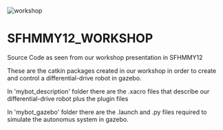 ![workshop](https://user-images.githubusercontent.com/62264217/115846258-62512980-a42a-11eb-8e7b-e925cebf2e5b.png)
# SFHMMY12_WORKSHOP
Source Code as seen from our workshop presentation in SFHMMY12 

These are the catkin packages created in our workshop in order to create and control a differential-drive robot in gazebo.

In 'mybot_description' folder there are the .xacro files that describe our differential-drive robot plus the plugin files

In 'mybot_gazebo' folder there are the .launch and .py files required to simulate the autonomus system in gazebo.
